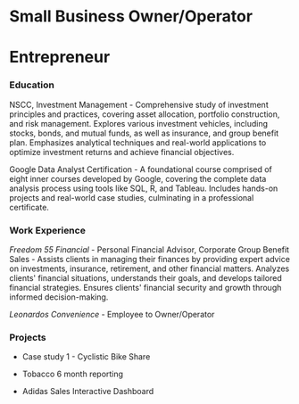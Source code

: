 
# Small Business Owner/Operator

# Entrepreneur

### Education

NSCC, Investment Management - Comprehensive study of investment principles and practices, covering asset allocation, portfolio construction, and risk management. Explores various investment vehicles, including stocks, bonds, and mutual funds, as well as insurance, and group benefit plan. Emphasizes analytical techniques and real-world applications to optimize investment returns and achieve financial objectives.

Google Data Analyst Certification - A foundational course comprised of eight inner courses developed by Google, covering the complete data analysis process using tools like SQL, R, and Tableau. Includes hands-on projects and real-world case studies, culminating in a professional certificate.

### Work Experience

*Freedom 55 Financial* - Personal Financial Advisor, Corporate Group Benefit Sales - Assists clients in managing their finances by providing expert advice on investments, insurance, retirement, and other financial matters. Analyzes clients' financial situations, understands their goals, and develops tailored financial strategies. Ensures clients' financial security and growth through informed decision-making.

*Leonardos Convenience* - Employee to Owner/Operator

### Projects

- Case study 1 - Cyclistic Bike Share

- Tobacco 6 month reporting

- Adidas Sales Interactive Dashboard




